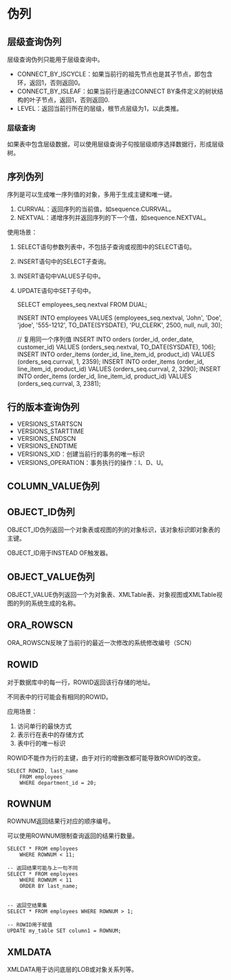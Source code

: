 # 伪列

## 层级查询伪列

层级查询伪列只能用于层级查询中。

- CONNECT_BY_ISCYCLE：如果当前行的祖先节点也是其子节点，即包含环，返回1，否则返回0。
- CONNECT_BY_ISLEAF：如果当前行是通过CONNECT BY条件定义的树状结构的叶子节点，返回1，否则返回0.
- LEVEL：返回当前行所在的层级，根节点层级为1，以此类推。

### 层级查询

如果表中包含层级数据，可以使用层级查询子句按层级顺序选择数据行，形成层级树。

## 序列伪列

序列是可以生成唯一序列值的对象，多用于生成主键和唯一键。

1. CURRVAL：返回序列的当前值，如sequence.CURRVAL。
2. NEXTVAL：递增序列并返回序列的下一个值，如sequence.NEXTVAL。

使用场景：
1. SELECT语句参数列表中，不包括子查询或视图中的SELECT语句。
2. INSERT语句中的SELECT子查询。
3. INSERT语句中VALUES子句中。
4. UPDATE语句中SET子句中。

	SELECT employees_seq.nextval FROM DUAL;

	INSERT INTO employees VALUES 
		(employees_seq.nextval, 'John', 'Doe', 'jdoe', '555-1212', 
		TO_DATE(SYSDATE), 'PU_CLERK', 2500, null, null, 30);

	// 复用同一个序列值
	INSERT INTO orders (order_id, order_date, customer_id)
		VALUES (orders_seq.nextval, TO_DATE(SYSDATE), 106);
	INSERT INTO order_items (order_id, line_item_id, product_id)
		VALUES (orders_seq.currval, 1, 2359);
	INSERT INTO order_items (order_id, line_item_id, product_id)
		VALUES (orders_seq.currval, 2, 3290);
	INSERT INTO order_items (order_id, line_item_id, product_id)
		VALUES (orders_seq.currval, 3, 2381);

## 行的版本查询伪列

- VERSIONS_STARTSCN
- VERSIONS_STARTTIME
- VERSIONS_ENDSCN
- VERSIONS_ENDTIME
- VERSIONS_XID：创建当前行的事务的唯一标识
- VERSIONS_OPERATION：事务执行的操作：I、D、U。

## COLUMN_VALUE伪列

## OBJECT_ID伪列

OBJECT_ID伪列返回一个对象表或视图的列的对象标识，该对象标识即对象表的主键。

OBJECT_ID用于INSTEAD OF触发器。

## OBJECT_VALUE伪列

OBJECT_VALUE伪列返回一个为对象表、XMLTable表、对象视图或XMLTable视图的列的系统生成的名称。

## ORA_ROWSCN

ORA_ROWSCN反映了当前行的最近一次修改的系统修改编号（SCN）

## ROWID

对于数据库中的每一行，ROWID返回该行存储的地址。

不同表中的行可能会有相同的ROWID。

应用场景：
1. 访问单行的最快方式
2. 表示行在表中的存储方式
3. 表中行的唯一标识

ROWID不能作为行的主键，由于对行的增删改都可能导致ROWID的改变。

	SELECT ROWID, last_name
		FROM employees
		WHERE department_id = 20;

## ROWNUM

ROWNUM返回结果行对应的顺序编号。

可以使用ROWNUM限制查询返回的结果行数量。

	SELECT * FROM employees
		WHERE ROWNUM < 11;

	-- 返回结果可能与上一句不同
	SELECT * FROM employees
		WHERE ROWNUM < 11
		ORDER BY last_name;


	-- 返回空结果集
	SELECT * FROM employees WHERE ROWNUM > 1;

	-- ROWID用于赋值
	UPDATE my_table SET column1 = ROWNUM;

## XMLDATA

XMLDATA用于访问底层的LOB或对象关系列等。

